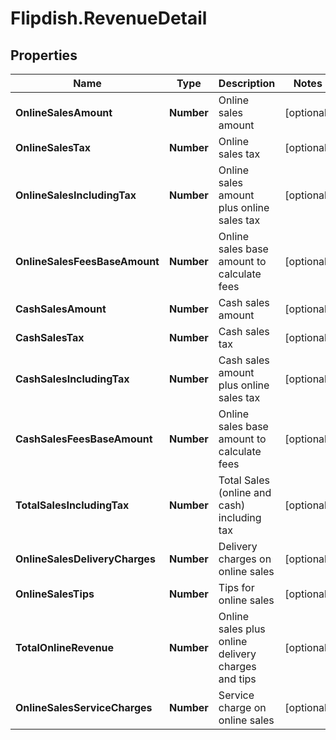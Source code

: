 # Flipdish.RevenueDetail

## Properties
Name | Type | Description | Notes
------------ | ------------- | ------------- | -------------
**OnlineSalesAmount** | **Number** | Online sales amount | [optional] 
**OnlineSalesTax** | **Number** | Online sales tax | [optional] 
**OnlineSalesIncludingTax** | **Number** | Online sales amount plus online sales tax | [optional] 
**OnlineSalesFeesBaseAmount** | **Number** | Online sales base amount to calculate fees | [optional] 
**CashSalesAmount** | **Number** | Cash sales amount | [optional] 
**CashSalesTax** | **Number** | Cash sales tax | [optional] 
**CashSalesIncludingTax** | **Number** | Cash sales amount plus online sales tax | [optional] 
**CashSalesFeesBaseAmount** | **Number** | Online sales base amount to calculate fees | [optional] 
**TotalSalesIncludingTax** | **Number** | Total Sales (online and cash) including tax | [optional] 
**OnlineSalesDeliveryCharges** | **Number** | Delivery charges on online sales | [optional] 
**OnlineSalesTips** | **Number** | Tips for online sales | [optional] 
**TotalOnlineRevenue** | **Number** | Online sales plus online delivery charges and tips | [optional] 
**OnlineSalesServiceCharges** | **Number** | Service charge on online sales | [optional] 


